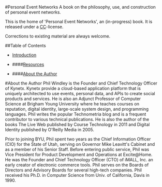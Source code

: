 #Personal Event Networks
A book on the philosophy, use, and construction of personal event networks. 

This is the home of 'Personal Event Networks', an (in-progress) book. It is released under a [CC](http://creativecommons.org/licenses/by-nc-sa/3.0/)-license.

Corrections to existing material are always welcome.

##Table of Contents

* [Introduction](#introduction)


* ####[Resources](#resources)

* ####[About the Author](#author)





#<a name="author">About the Author</a>
Phil Windley is the Founder and Chief Technology Officer of Kynetx. Kynetx provide a cloud-based application platform that is uniquely architected to use events, personal data, and APIs to create social products and services. He is also an Adjunct Professor of Computer Science at Brigham Young University where he teaches courses on reputation, digital identity, large-scale system design, and programming languages. Phil writes the popular Technometria blog and is a frequent contributor to various technical publications. He is also the author of the books The Live Web published by Course Technology in 2011 and Digital Identity published by O'Reilly Media in 2005.

Prior to joining BYU, Phil spent two years as the Chief Information Officer (CIO) for the State of Utah, serving on Governor Mike Leavitt's Cabinet and as a member of his Senior Staff. Before entering public service, Phil was Vice President for Product Development and Operations at Excite@Home. He was the Founder and Chief Technology Officer (CTO) of iMALL, Inc. an early creator of electronic commerce tools. Phil serves on the Boards of Directors and Advisory Boards for several high-tech companies. Phil received his Ph.D. in Computer Science from Univ. of California, Davis in 1990.
